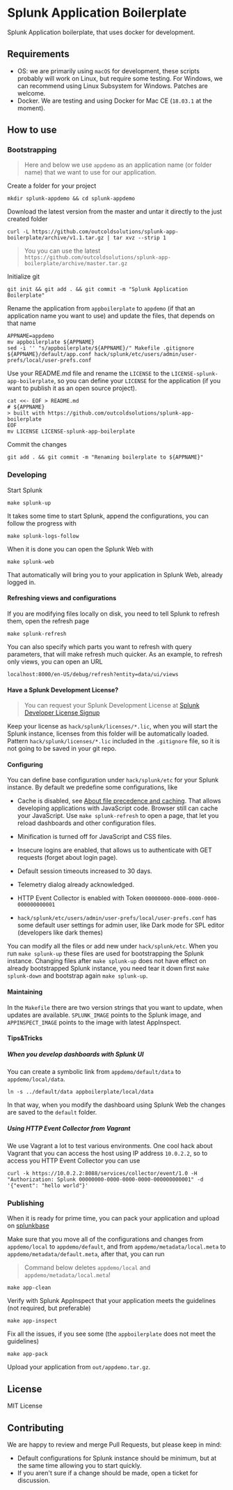 # Splunk Application Boilerplate

Splunk Application boilerplate, that uses docker for development.

## Requirements

* OS: we are primarily using `macOS` for development, these scripts probably will work
on Linux, but require some testing. For Windows, we can recommend using Linux
Subsystem for Windows. Patches are welcome.
* Docker. We are testing and using Docker for Mac CE (`18.03.1` at the moment).

## How to use

### Bootstrapping

> Here and below we use `appdemo` as an application name (or folder name)
> that we want to use for our application.

Create a folder for your project

```
mkdir splunk-appdemo && cd splunk-appdemo
```

Download the latest version from the master and untar it directly to the just
created folder

```
curl -L https://github.com/outcoldsolutions/splunk-app-boilerplate/archive/v1.1.tar.gz | tar xvz --strip 1
```

> You you can use the latest `https://github.com/outcoldsolutions/splunk-app-boilerplate/archive/master.tar.gz`

Initialize git

```
git init && git add . && git commit -m "Splunk Application Boilerplate"
```

Rename the application from `appboilerplate` to `appdemo` (if that an application
name you want to use) and update the files, that depends on that name

```
APPNAME=appdemo
mv appboilerplate ${APPNAME}
sed -i '' "s/appboilerplate/${APPNAME}/" Makefile .gitignore ${APPNAME}/default/app.conf hack/splunk/etc/users/admin/user-prefs/local/user-prefs.conf
```

Use your README.md file and rename the `LICENSE` to the `LICENSE-splunk-app-boilerplate`,
so you can define your `LICENSE` for the application (if you want to publish it
as an open source project).

```
cat <<- EOF > README.md
# ${APPNAME}
> built with https://github.com/outcoldsolutions/splunk-app-boilerplate
EOF
mv LICENSE LICENSE-splunk-app-boilerplate
```

Commit the changes

```
git add . && git commit -m "Renaming boilerplate to ${APPNAME}"
```

### Developing

Start Splunk

```
make splunk-up
```

It takes some time to start Splunk, append the configurations, you can follow
the progress with

```
make splunk-logs-follow
```

When it is done you can open the Splunk Web with

```
make splunk-web
```

That automatically will bring you to your application in Splunk Web, already
logged in.

#### Refreshing views and configurations

If you are modifying files locally on disk, you need to tell Splunk to refresh
them, open the refresh page

```
make splunk-refresh
```

You can also specify which parts you want to refresh with query parameters,
that will make refresh much quicker. As an example, to refresh only views, you
can open an URL

```
localhost:8000/en-US/debug/refresh?entity=data/ui/views
```

#### Have a Splunk Development License?

> You can request your Splunk Development License at [Splunk Developer License Signup](http://dev.splunk.com/page/developer_license_sign_up)

Keep your license as `hack/splunk/licenses/*.lic`, when you will start the Splunk instance,
licenses from this folder will be automatically loaded. Pattern `hack/splunk/licenses/*.lic`
included in the `.gitignore` file, so it is not going to be saved in your git repo. 

#### Configuring

You can define base configuration under `hack/splunk/etc` for your Splunk instance.
By default we predefine some configurations, like

- Cache is disabled, see [About file precedence and caching](http://dev.splunk.com/view/webframework-developapps/SP-CAAAE6T).
That allows developing applications with JavaScript code. Browser still can cache your JavaScript.
Use `make splunk-refresh` to
open a page, that let you reload dashboards and other configuration files.

- Minification is turned off for JavaScript and CSS files.

- Insecure logins are enabled, that allows us to authenticate with GET
requests (forget about login page).

- Default session timeouts increased to 30 days.

- Telemetry dialog already acknowledged.

- HTTP Event Collector is enabled with Token `00000000-0000-0000-0000-000000000001`

- `hack/splunk/etc/users/admin/user-prefs/local/user-prefs.conf` has some
default user settings for admin user, like Dark mode for SPL editor (developers
like dark themes)

You can modify all the files or add new under `hack/splunk/etc`. When you run
`make splunk-up` these files are used for bootstrapping the
Splunk instance. Changing files after `make splunk-up` does not have effect
on already bootstrapped Splunk instance, you need tear it down first `make splunk-down`
and bootstrap again `make splunk-up`.

#### Maintaining

In the `Makefile` there are two version strings that you want to update, when
updates are available. `SPLUNK_IMAGE` points to the Splunk image,
and `APPINSPECT_IMAGE` points to the image with latest AppInspect.

#### Tips&Tricks

##### When you develop dashboards with Splunk UI

You can create a symbolic link from `appdemo/default/data` to `appdemo/local/data`.

```
ln -s ../default/data appboilerplate/local/data
```

In that way, when you modify the dashboard using Splunk Web
the changes are saved to the `default` folder.

##### Using HTTP Event Collector from Vagrant

We use Vagrant a lot to test various environments. One cool hack about Vagrant
that you can access the host using IP address `10.0.2.2`, so to access you HTTP
Event Collector you can use

```
curl -k https://10.0.2.2:8088/services/collector/event/1.0 -H "Authorization: Splunk 00000000-0000-0000-0000-000000000001" -d '{"event": "hello world"}'
```

### Publishing

When it is ready for prime time, you can pack your application and upload
on [splunkbase](https://splunkbase.splunk.com)

Make sure that you move all of the configurations and changes from
`appdemo/local` to `appdemo/default`, and from `appdemo/metadata/local.meta` to
`appdemo/metadata/default.meta`, after that, you can run

> Command below deletes `appdemo/local` and `appdemo/metadata/local.meta`!

```
make app-clean
```

Verify with Splunk AppInspect that your application meets the guidelines
(not required, but preferable)

```
make app-inspect
```

Fix all the issues, if you see some (the `appboilerplate` does not meet the
guidelines)

```
make app-pack
```

Upload your application from `out/appdemo.tar.gz`.

## License

MIT License

## Contributing

We are happy to review and merge Pull Requests, but please keep in mind:

* Default configurations for Splunk instance should be minimum, but at the same
time allowing you to start quickly.
* If you aren't sure if a change should be made, open a ticket for discussion.
